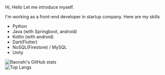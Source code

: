 
Hi, Hello
Let me introduce myself.

I'm working as a front-end developer in startup company.
Here are my skills

- Python 
- Java (with Springboot, android)
- Kotlin (with android)
- Dart(Flutter)
- NoSQL(Firestore) / MySQL
- Unity


 

![Raonshi's GitHub stats](https://github-readme-stats.vercel.app/api?username=Raonshi&show_icons=true&theme=dark)<br>
![Top Langs](https://github-readme-stats.vercel.app/api/top-langs/?username=Raonshi&theme=dark&hide=cs,cpp)

